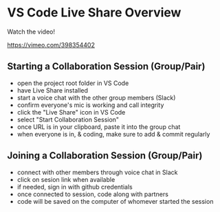 VS Code Live Share Overview
===

Watch the video!

https://vimeo.com/398354402

Starting a Collaboration Session (Group/Pair)
---

- open the project root folder in VS Code
- have Live Share installed
- start a voice chat with the other group members (Slack)
- confirm everyone's mic is working and call integrity
- click the "Live Share" icon in VS Code
- select "Start Collaboration Session"
- once URL is in your clipboard, paste it into the group chat
- when everyone is in, & coding, make sure to add & commit regularly

Joining a Collaboration Session (Group/Pair)
---

- connect with other members through voice chat in Slack
- click on sesion link when available
- if needed, sign in with github credentials
- once connected to session, code along with partners
- code will be saved on the computer of whomever started the session
